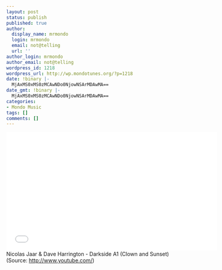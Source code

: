 ```yaml
---
layout: post
status: publish
published: true
author:
  display_name: mrmondo
  login: mrmondo
  email: not@telling
  url: ''
author_login: mrmondo
author_email: not@telling
wordpress_id: 1218
wordpress_url: http://wp.mondotunes.org/?p=1218
date: !binary |-
  MjAxMS0xMS0zMCAwNDo0NjowNSArMDAwMA==
date_gmt: !binary |-
  MjAxMS0xMS0zMCAwNDo0NjowNSArMDAwMA==
categories:
- Mondo Music
tags: []
comments: []
---
```

<iframe width="560" height="315" src="//www.youtube.com/embed/Pm1ftqRRLj0" frameborder="0"> </iframe>
Nicolas Jaar &amp; Dave Harrington - Darkside A1 (Clown and Sunset)
<div class="attribution">(<span>Source:</span> <a href="http://www.youtube.com/">http://www.youtube.com/</a>)</div>
